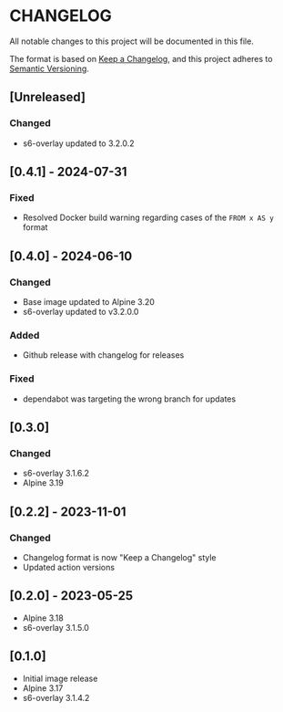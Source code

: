 # CHANGELOG

All notable changes to this project will be documented in this file.

The format is based on [Keep a Changelog](https://keepachangelog.com/en/1.1.0/),
and this project adheres to [Semantic Versioning](https://semver.org/spec/v2.0.0.html).

## [Unreleased]

### Changed

- s6-overlay updated to 3.2.0.2

## [0.4.1] - 2024-07-31

### Fixed

- Resolved Docker build warning regarding cases of the `FROM x AS y` format

## [0.4.0] - 2024-06-10

### Changed

- Base image updated to Alpine 3.20
- s6-overlay updated to v3.2.0.0

### Added

- Github release with changelog for releases

### Fixed

- dependabot was targeting the wrong branch for updates

## [0.3.0]

### Changed

- s6-overlay 3.1.6.2
- Alpine 3.19

## [0.2.2] - 2023-11-01

### Changed

- Changelog format is now "Keep a Changelog" style
- Updated action versions

## [0.2.0] - 2023-05-25

- Alpine 3.18
- s6-overlay 3.1.5.0

## [0.1.0]

- Initial image release
- Alpine 3.17
- s6-overlay 3.1.4.2
